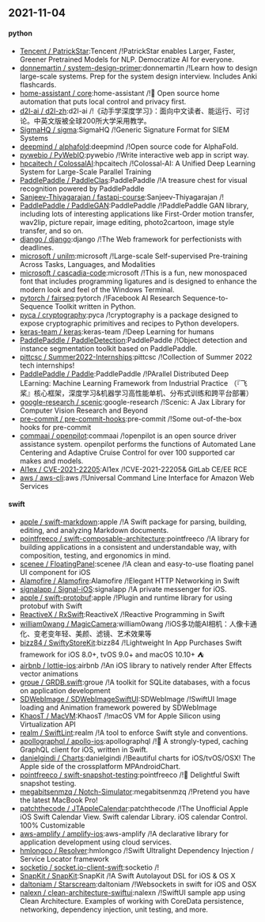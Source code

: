 ## 2021-11-04

#### python
* [Tencent / PatrickStar](https://github.com/Tencent/PatrickStar):Tencent /!PatrickStar enables Larger, Faster, Greener Pretrained Models for NLP. Democratize AI for everyone.
* [donnemartin / system-design-primer](https://github.com/donnemartin/system-design-primer):donnemartin /!Learn how to design large-scale systems. Prep for the system design interview. Includes Anki flashcards.
* [home-assistant / core](https://github.com/home-assistant/core):home-assistant /!🏡
Open source home automation that puts local control and privacy first.
* [d2l-ai / d2l-zh](https://github.com/d2l-ai/d2l-zh):d2l-ai /!《动手学深度学习》：面向中文读者、能运行、可讨论。中英文版被全球200所大学采用教学。
* [SigmaHQ / sigma](https://github.com/SigmaHQ/sigma):SigmaHQ /!Generic Signature Format for SIEM Systems
* [deepmind / alphafold](https://github.com/deepmind/alphafold):deepmind /!Open source code for AlphaFold.
* [pywebio / PyWebIO](https://github.com/pywebio/PyWebIO):pywebio /!Write interactive web app in script way.
* [hpcaitech / ColossalAI](https://github.com/hpcaitech/ColossalAI):hpcaitech /!Colossal-AI: A Unified Deep Learning System for Large-Scale Parallel Training
* [PaddlePaddle / PaddleClas](https://github.com/PaddlePaddle/PaddleClas):PaddlePaddle /!A treasure chest for visual recognition powered by PaddlePaddle
* [Sanjeev-Thiyagarajan / fastapi-course](https://github.com/Sanjeev-Thiyagarajan/fastapi-course):Sanjeev-Thiyagarajan /!
* [PaddlePaddle / PaddleGAN](https://github.com/PaddlePaddle/PaddleGAN):PaddlePaddle /!PaddlePaddle GAN library, including lots of interesting applications like First-Order motion transfer, wav2lip, picture repair, image editing, photo2cartoon, image style transfer, and so on.
* [django / django](https://github.com/django/django):django /!The Web framework for perfectionists with deadlines.
* [microsoft / unilm](https://github.com/microsoft/unilm):microsoft /!Large-scale Self-supervised Pre-training Across Tasks, Languages, and Modalities
* [microsoft / cascadia-code](https://github.com/microsoft/cascadia-code):microsoft /!This is a fun, new monospaced font that includes programming ligatures and is designed to enhance the modern look and feel of the Windows Terminal.
* [pytorch / fairseq](https://github.com/pytorch/fairseq):pytorch /!Facebook AI Research Sequence-to-Sequence Toolkit written in Python.
* [pyca / cryptography](https://github.com/pyca/cryptography):pyca /!cryptography is a package designed to expose cryptographic primitives and recipes to Python developers.
* [keras-team / keras](https://github.com/keras-team/keras):keras-team /!Deep Learning for humans
* [PaddlePaddle / PaddleDetection](https://github.com/PaddlePaddle/PaddleDetection):PaddlePaddle /!Object detection and instance segmentation toolkit based on PaddlePaddle.
* [pittcsc / Summer2022-Internships](https://github.com/pittcsc/Summer2022-Internships):pittcsc /!Collection of Summer 2022 tech internships!
* [PaddlePaddle / Paddle](https://github.com/PaddlePaddle/Paddle):PaddlePaddle /!PArallel Distributed Deep LEarning: Machine Learning Framework from Industrial Practice （『飞桨』核心框架，深度学习&机器学习高性能单机、分布式训练和跨平台部署）
* [google-research / scenic](https://github.com/google-research/scenic):google-research /!Scenic: A Jax Library for Computer Vision Research and Beyond
* [pre-commit / pre-commit-hooks](https://github.com/pre-commit/pre-commit-hooks):pre-commit /!Some out-of-the-box hooks for pre-commit
* [commaai / openpilot](https://github.com/commaai/openpilot):commaai /!openpilot is an open source driver assistance system. openpilot performs the functions of Automated Lane Centering and Adaptive Cruise Control for over 100 supported car makes and models.
* [Al1ex / CVE-2021-22205](https://github.com/Al1ex/CVE-2021-22205):Al1ex /!CVE-2021-22205& GitLab CE/EE RCE
* [aws / aws-cli](https://github.com/aws/aws-cli):aws /!Universal Command Line Interface for Amazon Web Services

#### swift
* [apple / swift-markdown](https://github.com/apple/swift-markdown):apple /!A Swift package for parsing, building, editing, and analyzing Markdown documents.
* [pointfreeco / swift-composable-architecture](https://github.com/pointfreeco/swift-composable-architecture):pointfreeco /!A library for building applications in a consistent and understandable way, with composition, testing, and ergonomics in mind.
* [scenee / FloatingPanel](https://github.com/scenee/FloatingPanel):scenee /!A clean and easy-to-use floating panel UI component for iOS
* [Alamofire / Alamofire](https://github.com/Alamofire/Alamofire):Alamofire /!Elegant HTTP Networking in Swift
* [signalapp / Signal-iOS](https://github.com/signalapp/Signal-iOS):signalapp /!A private messenger for iOS.
* [apple / swift-protobuf](https://github.com/apple/swift-protobuf):apple /!Plugin and runtime library for using protobuf with Swift
* [ReactiveX / RxSwift](https://github.com/ReactiveX/RxSwift):ReactiveX /!Reactive Programming in Swift
* [william0wang / MagicCamera](https://github.com/william0wang/MagicCamera):william0wang /!iOS多功能AI相机：人像卡通化、变老变年轻、美颜、滤镜、艺术效果等
* [bizz84 / SwiftyStoreKit](https://github.com/bizz84/SwiftyStoreKit):bizz84 /!Lightweight In App Purchases Swift framework for iOS 8.0+, tvOS 9.0+ and macOS 10.10+
⛺
* [airbnb / lottie-ios](https://github.com/airbnb/lottie-ios):airbnb /!An iOS library to natively render After Effects vector animations
* [groue / GRDB.swift](https://github.com/groue/GRDB.swift):groue /!A toolkit for SQLite databases, with a focus on application development
* [SDWebImage / SDWebImageSwiftUI](https://github.com/SDWebImage/SDWebImageSwiftUI):SDWebImage /!SwiftUI Image loading and Animation framework powered by SDWebImage
* [KhaosT / MacVM](https://github.com/KhaosT/MacVM):KhaosT /!macOS VM for Apple Silicon using Virtualization API
* [realm / SwiftLint](https://github.com/realm/SwiftLint):realm /!A tool to enforce Swift style and conventions.
* [apollographql / apollo-ios](https://github.com/apollographql/apollo-ios):apollographql /!📱
A strongly-typed, caching GraphQL client for iOS, written in Swift.
* [danielgindi / Charts](https://github.com/danielgindi/Charts):danielgindi /!Beautiful charts for iOS/tvOS/OSX! The Apple side of the crossplatform MPAndroidChart.
* [pointfreeco / swift-snapshot-testing](https://github.com/pointfreeco/swift-snapshot-testing):pointfreeco /!📸
Delightful Swift snapshot testing.
* [megabitsenmzq / Notch-Simulator](https://github.com/megabitsenmzq/Notch-Simulator):megabitsenmzq /!Pretend you have the latest MacBook Pro!
* [patchthecode / JTAppleCalendar](https://github.com/patchthecode/JTAppleCalendar):patchthecode /!The Unofficial Apple iOS Swift Calendar View. Swift calendar Library. iOS calendar Control. 100% Customizable
* [aws-amplify / amplify-ios](https://github.com/aws-amplify/amplify-ios):aws-amplify /!A declarative library for application development using cloud services.
* [hmlongco / Resolver](https://github.com/hmlongco/Resolver):hmlongco /!Swift Ultralight Dependency Injection / Service Locator framework
* [socketio / socket.io-client-swift](https://github.com/socketio/socket.io-client-swift):socketio /!
* [SnapKit / SnapKit](https://github.com/SnapKit/SnapKit):SnapKit /!A Swift Autolayout DSL for iOS & OS X
* [daltoniam / Starscream](https://github.com/daltoniam/Starscream):daltoniam /!Websockets in swift for iOS and OSX
* [nalexn / clean-architecture-swiftui](https://github.com/nalexn/clean-architecture-swiftui):nalexn /!SwiftUI sample app using Clean Architecture. Examples of working with CoreData persistence, networking, dependency injection, unit testing, and more.
